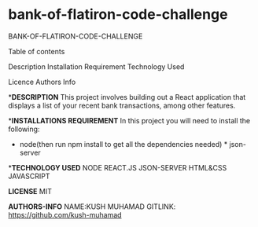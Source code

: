 # bank-of-flatiron-code-challenge

BANK-OF-FLATIRON-CODE-CHALLENGE

Table of contents

Description
Installation Requirement
Technology Used

Licence
Authors Info

***DESCRIPTION**
This project involves   building out a React application that displays a list of your recent bank transactions, among other features.

***INSTALLATIONS REQUIREMENT**
In this project you will need to install the following:
 
 * node(then run npm install to get all the dependencies needed) *
 json-server

 ***TECHNOLOGY USED**
 NODE
 REACT.JS
 JSON-SERVER
 HTML&CSS
 JAVASCRIPT

 **LICENSE**
 MIT

 **AUTHORS-INFO**
 NAME:KUSH MUHAMAD
 GITLINK: https://github.com/kush-muhamad


